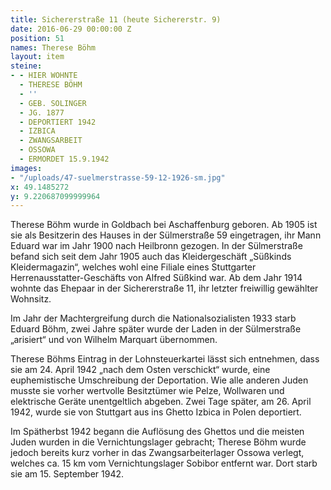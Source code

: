 ```yaml
---
title: Sichererstraße 11 (heute Sichererstr. 9)
date: 2016-06-29 00:00:00 Z
position: 51
names: Therese Böhm
layout: item
steine:
- - HIER WOHNTE
  - THERESE BÖHM
  - ''
  - GEB. SOLINGER
  - JG. 1877
  - DEPORTIERT 1942
  - IZBICA
  - ZWANGSARBEIT
  - OSSOWA
  - ERMORDET 15.9.1942
images:
- "/uploads/47-suelmerstrasse-59-12-1926-sm.jpg"
x: 49.1485272
y: 9.220687099999964
---
```


Therese Böhm wurde in Goldbach bei Aschaffenburg geboren. Ab 1905 ist sie als Besitzerin des Hauses in der Sülmerstraße 59 eingetragen, ihr Mann Eduard war im Jahr 1900 nach Heilbronn gezogen. In der Sülmerstraße befand sich seit dem Jahr 1905 auch das Kleidergeschäft „Süßkinds Kleidermagazin“, welches wohl eine Filiale eines Stuttgarter Herrenausstatter-Geschäfts von Alfred Süßkind war. Ab dem Jahr 1914 wohnte das Ehepaar in der Sichererstraße 11, ihr letzter freiwillig gewählter Wohnsitz.

Im Jahr der Machtergreifung durch die Nationalsozialisten 1933 starb Eduard Böhm, zwei Jahre später wurde der Laden in der Sülmerstraße „arisiert“ und von Wilhelm Marquart übernommen.

Therese Böhms Eintrag in der Lohnsteuerkartei lässt sich entnehmen, dass sie am 24. April 1942 „nach dem Osten verschickt“ wurde, eine euphemistische Umschreibung der Deportation. Wie alle anderen Juden musste sie vorher wertvolle Besitztümer wie Pelze, Wollwaren und elektrische Geräte unentgeltlich abgeben. Zwei Tage später, am 26. April 1942, wurde sie von Stuttgart aus ins Ghetto Izbica in Polen deportiert.

Im Spätherbst 1942 begann die Auflösung des Ghettos und die meisten Juden wurden in die Vernichtungslager gebracht; Therese Böhm wurde jedoch bereits kurz vorher in das Zwangsarbeiterlager Ossowa verlegt, welches ca. 15 km vom Vernichtungslager Sobibor entfernt war. Dort starb sie am 15. September 1942.